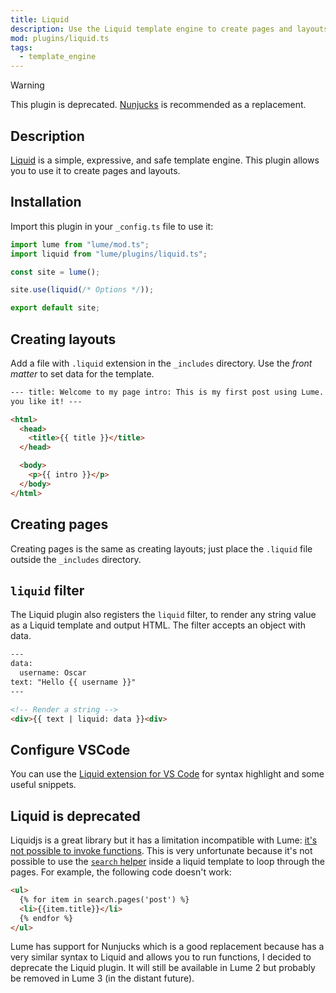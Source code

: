 ```yaml
---
title: Liquid
description: Use the Liquid template engine to create pages and layouts
mod: plugins/liquid.ts
tags:
  - template_engine
---
```


> [!warning]
>
> This plugin is deprecated. [Nunjucks](./nunjucks.md) is recommended as a
> replacement.

## Description

[Liquid](https://liquidjs.com/) is a simple, expressive, and safe template
engine. This plugin allows you to use it to create pages and layouts.

## Installation

Import this plugin in your `_config.ts` file to use it:

```js
import lume from "lume/mod.ts";
import liquid from "lume/plugins/liquid.ts";

const site = lume();

site.use(liquid(/* Options */));

export default site;
```

## Creating layouts

Add a file with `.liquid` extension in the `_includes` directory. Use the _front
matter_ to set data for the template.

```html
--- title: Welcome to my page intro: This is my first post using Lume. I hope
you like it! ---

<html>
  <head>
    <title>{{ title }}</title>
  </head>

  <body>
    <p>{{ intro }}</p>
  </body>
</html>
```

## Creating pages

Creating pages is the same as creating layouts; just place the `.liquid` file
outside the `_includes` directory.

## `liquid` filter

The Liquid plugin also registers the `liquid` filter, to render any string value
as a Liquid template and output HTML. The filter accepts an object with data.

```html
---
data:
  username: Oscar
text: "Hello {{ username }}"
---

<!-- Render a string -->
<div>{{ text | liquid: data }}<div>
```

## Configure VSCode

You can use the
[Liquid extension for VS Code](https://marketplace.visualstudio.com/items?itemName=sissel.shopify-liquid)
for syntax highlight and some useful snippets.

## Liquid is deprecated

Liquidjs is a great library but it has a limitation incompatible with Lume:
[it's not possible to invoke functions](https://github.com/harttle/liquidjs/discussions/580).
This is very unfortunate because it's not possible to use the
[`search` helper](../docs/core/searching.md) inside a liquid template to loop
through the pages. For example, the following code doesn't work:

```html
<ul>
  {% for item in search.pages('post') %}
  <li>{{item.title}}</li>
  {% endfor %}
</ul>
```

Lume has support for Nunjucks which is a good replacement because has a very
similar syntax to Liquid and allows you to run functions, I decided to deprecate
the Liquid plugin. It will still be available in Lume 2 but probably be removed
in Lume 3 (in the distant future).
